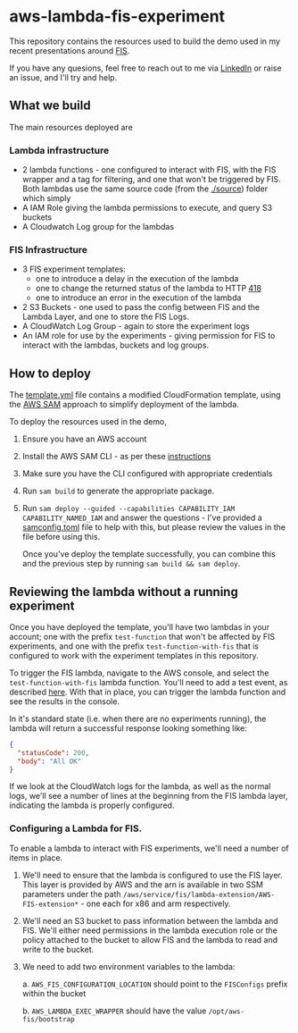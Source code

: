 # aws-lambda-fis-experiment

This repository contains the resources used to build the demo used in my recent presentations around [FIS](https://aws.amazon.com/fis/).

If you have any quesions, feel free to reach out to me via [LinkedIn](https://www.linkedin.com/in/simonhanmer/) or raise an issue, and I'll try and help.

## What we build
The main resources deployed are 

### Lambda infrastructure
* 2 lambda functions - one configured to interact with FIS, with the FIS wrapper and a tag for filtering, and one that won't be triggered by FIS. Both lambdas use the same source code (from the [./source](source)) folder which simply
* A IAM Role giving the lambda permissions to execute, and query S3 buckets
* A Cloudwatch Log group for the lambdas

### FIS Infrastructure
* 3 FIS experiment templates:
    * one to introduce a delay in the execution of the lambda
    * one to change the returned status of the lambda to HTTP [418](https://developer.mozilla.org/en-US/docs/Web/HTTP/Reference/Status/418)
    * one to introduce an error in the execution of the lambda
* 2 S3 Buckets - one used to pass the config between FIS and the Lambda Layer, and one to store the FIS Logs.
* A CloudWatch Log Group - again to store the experiment logs
* An IAM role for use by the experiments - giving permission for FIS to interact with the lambdas, buckets and log groups.


## How to deploy

The [template.yml](./template.yml) file contains a modified CloudFormation template, using the [AWS SAM](https://aws.amazon.com/serverless/sam/) approach to simplify deployment of the lambda.

To deploy the resources used in the demo,
1. Ensure you have an AWS account
1. Install the AWS SAM CLI - as per these [instructions](https://docs.aws.amazon.com/serverless-application-model/latest/developerguide/install-sam-cli.html)
1. Make sure you have the CLI configured with appropriate credentials
1. Run `sam build` to generate the appropriate package.
1. Run `sam deploy --guided --capabilities CAPABILITY_IAM CAPABILITY_NAMED_IAM` and answer the questions - I've provided a  [samconfig.toml](samconfig.toml) file to help with this, but please review the values in the file before using this.

    Once you've deploy the template successfully, you can combine this and the previous step by running `sam build && sam deploy`.

## Reviewing the lambda without a running experiment
Once you have deployed the template, you'll have two lambdas in your account; one with the prefix `test-function` that won't be affected by FIS experiments, and one with the prefix `test-function-with-fis` that is configured to work with the experiment templates in this repository.

To trigger the FIS lambda, navigate to the AWS console, and select the `test-function-with-fis` lambda function. You'll need to add a test event, as described [here](https://docs.aws.amazon.com/lambda/latest/dg/testing-functions.html). With that in place, you can trigger the lambda function and see the results in the console.

In it's standard state (i.e. when there are no experiments running), the lambda will return a successful response looking something like:

``` json
{
  "statusCode": 200,
  "body": "All OK"
}
```

If we look at the CloudWatch logs for the lambda, as well as the normal logs, we'll see a number of lines at the beginning from the FIS lambda layer, indicating the lambda is properly configured.

### Configuring a Lambda for FIS.

To enable a lambda to interact with FIS experiments, we'll need a number of items in place.

1. We'll need to ensure that the lambda is configured to use the FIS layer. This layer is provided by AWS and the arn is available in two SSM parameters under the path `/aws/service/fis/lambda-extension/AWS-FIS-extension*` - one each for x86 and arm respectively.
2. We'll need an S3 bucket to pass information between the lambda and FIS. We'll either need permissions in the lambda execution role or the policy attached to the bucket to allow FIS and the lambda to read and write to the bucket.
3. We need to add two environment variables to the lambda:

    a. `AWS_FIS_CONFIGURATION_LOCATION` should point to the `FISConfigs` prefix within the bucket

    b. `AWS_LAMBDA_EXEC_WRAPPER` should have the value `/opt/aws-fis/bootstrap`

